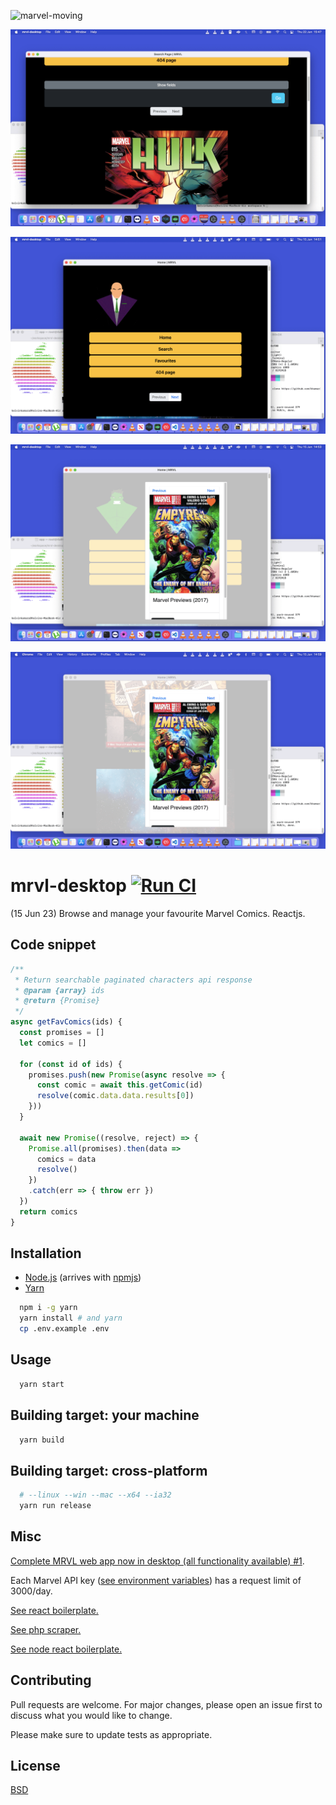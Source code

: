 ![marvel-moving](https://user-images.githubusercontent.com/31970496/201666745-37f4c424-0557-4051-bf27-d40cd0b09780.gif)

![mrvl-desktop4.png](https://raw.githubusercontent.com/kkamara/useful/main/mrvl-desktop4.png)

![mrvl-desktop.png](https://raw.githubusercontent.com/kkamara/useful/main/mrvl-desktop.png)

![mrvl-desktop2.png](https://raw.githubusercontent.com/kkamara/useful/main/mrvl-desktop2.png)

![mrvl-desktop3.png](https://raw.githubusercontent.com/kkamara/useful/main/mrvl-desktop3.png)

# mrvl-desktop [![Run CI](https://github.com/kkamara/node-react-boilerplate/actions/workflows/node.js.yml/badge.svg)](https://github.com/kkamara/node-react-boilerplate/actions/workflows/node.js.yml)

(15 Jun 23) Browse and manage your favourite Marvel Comics. Reactjs.

## Code snippet

```js
/** 
 * Return searchable paginated characters api response
 * @param {array} ids
 * @return {Promise}
 */
async getFavComics(ids) {
  const promises = []
  let comics = []

  for (const id of ids) {
    promises.push(new Promise(async resolve => {
      const comic = await this.getComic(id)
      resolve(comic.data.data.results[0])
    }))
  }

  await new Promise((resolve, reject) => {
    Promise.all(promises).then(data => 
      comics = data
      resolve()
    })  
    .catch(err => { throw err })
  })  
  return comics
}
```

## Installation

* [Node.js](https://nodejs.org/en/) (arrives with [npmjs](https://www.npmjs.com/))
* [Yarn](https://yarnpkg.com/)

```bash
  npm i -g yarn
  yarn install # and yarn
  cp .env.example .env
```

## Usage

```bash
  yarn start
```

## Building target: your machine

```bash
  yarn build
```

## Building target: cross-platform

```bash
  # --linux --win --mac --x64 --ia32
  yarn run release
```

## Misc

[Complete MRVL web app now in desktop (all functionality available) #1](https://github.com/kkamara/mrvl-desktop/issues/1).

Each Marvel API key ([see environment variables](https://raw.githubusercontent.com/kkamara/mrvl/main/.env.example)) has a request limit of 3000/day.

[See react boilerplate.](https://github.com/kkamara/react-boilerplate)

[See php scraper.](https://github.com/kkamara/php-scraper)

[See node react boilerplate.](https://github.com/kkamara/node-react-boilerplate)

## Contributing
Pull requests are welcome. For major changes, please open an issue first to discuss what you would like to change.

Please make sure to update tests as appropriate.

## License
[BSD](https://opensource.org/licenses/BSD-3-Clause)
